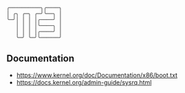 ```
╭──────────╮╭────╮
│ ╭╮ ╭─╮ ╭─╯╰──╮ │
╰─╯│ │ │ │╭────╯ │
   │ │ │ │╰────╮ │
   │ │ │ │╭────╯ │
   ╰─╯ ╰─╯╰──────╯
```

## Documentation
* https://www.kernel.org/doc/Documentation/x86/boot.txt
* https://docs.kernel.org/admin-guide/sysrq.html